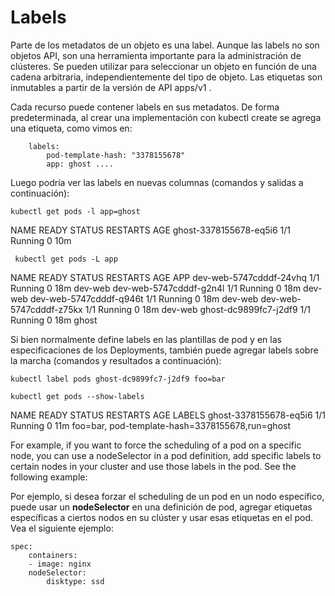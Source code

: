 # Labels

Parte de los metadatos de un objeto es una label. Aunque las labels no son objetos API, son una herramienta importante para la administración de clústeres. Se pueden utilizar para seleccionar un objeto en función de una cadena arbitraria, independientemente del tipo de objeto. Las etiquetas son inmutables a partir de la versión de API apps/v1 .

Cada recurso puede contener labels en sus metadatos. De forma predeterminada, al crear una implementación con kubectl create se agrega una etiqueta, como vimos en:

```
    labels:
        pod-template-hash: "3378155678"
        app: ghost ....
```

Luego podría ver las labels en nuevas columnas (comandos y salidas a continuación): 

`kubectl get pods -l app=ghost`

NAME                    READY  STATUS   RESTARTS  AGE
ghost-3378155678-eq5i6  1/1    Running  0         10m

` kubectl get pods -L app`

NAME                      READY   STATUS    RESTARTS   AGE   APP
dev-web-5747cdddf-24vhq   1/1     Running   0          18m   dev-web
dev-web-5747cdddf-g2n4l   1/1     Running   0          18m   dev-web
dev-web-5747cdddf-q946t   1/1     Running   0          18m   dev-web
dev-web-5747cdddf-z75kx   1/1     Running   0          18m   dev-web
ghost-dc9899fc7-j2df9     1/1     Running   0          18m   ghost

Si bien normalmente define labels en las plantillas de pod y en las especificaciones de los Deployments, también puede agregar labels sobre la marcha (comandos y resultados a continuación):

`kubectl label pods ghost-dc9899fc7-j2df9 foo=bar`

`kubectl get pods --show-labels`

NAME                    READY  STATUS   RESTARTS  AGE  LABELS
ghost-3378155678-eq5i6  1/1    Running  0         11m  foo=bar, pod-template-hash=3378155678,run=ghost

For example, if you want to force the scheduling of a pod on a specific node, you can use a nodeSelector in a pod definition, add specific labels to certain nodes in your cluster and use those labels in the pod. See the following example:

Por ejemplo, si desea forzar el scheduling de un pod en un nodo específico, puede usar un **nodeSelector** en una definición de pod, agregar etiquetas específicas a ciertos nodos en su clúster y usar esas etiquetas en el pod. Vea el siguiente ejemplo:


```
spec:
    containers:
    - image: nginx
    nodeSelector:
        disktype: ssd
```